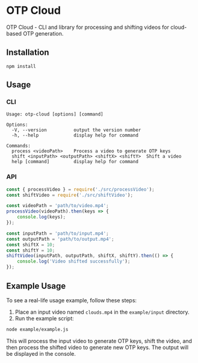 
# OTP Cloud

OTP Cloud - CLI and library for processing and shifting videos for cloud-based OTP generation.

## Installation

```
npm install
```

## Usage

### CLI

```
Usage: otp-cloud [options] [command]

Options:
  -V, --version          output the version number
  -h, --help             display help for command

Commands:
  process <videoPath>    Process a video to generate OTP keys
  shift <inputPath> <outputPath> <shiftX> <shiftY>  Shift a video
  help [command]         display help for command
```

### API

```javascript
const { processVideo } = require('./src/processVideo');
const shiftVideo = require('./src/shiftVideo');

const videoPath = 'path/to/video.mp4';
processVideo(videoPath).then(keys => {
    console.log(keys);
});

const inputPath = 'path/to/input.mp4';
const outputPath = 'path/to/output.mp4';
const shiftX = 10;
const shiftY = 10;
shiftVideo(inputPath, outputPath, shiftX, shiftY).then(() => {
    console.log('Video shifted successfully');
});
```

## Example Usage

To see a real-life usage example, follow these steps:

1. Place an input video named `clouds.mp4` in the `example/input` directory.
2. Run the example script:

```sh
node example/example.js
```

This will process the input video to generate OTP keys, shift the video, and then process the shifted video to generate new OTP keys. The output will be displayed in the console.
